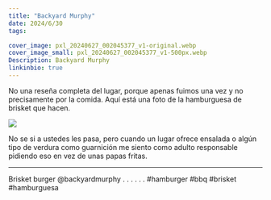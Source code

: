 ```yaml
---
title: "Backyard Murphy"
date: 2024/6/30
tags:

cover_image: pxl_20240627_002045377_v1-original.webp
cover_image_small: pxl_20240627_002045377_v1-500px.webp
Description: Backyard Murphy
linkinbio: true
---
```


No una reseña completa del lugar, porque apenas fuimos una vez y no precisamente por la comida. Aquí está una foto de la hamburguesa de brisket que hacen.

[![](pxl_20240627_002045377_v1)](pxl_20240627_002045377_v1-original.webp)

No se si a ustedes les pasa, pero cuando un lugar ofrece ensalada o algún tipo de verdura como guarnición me siento como adulto responsable pidiendo eso en vez de unas papas fritas.

---
Brisket burger @backyardmurphy
.
.
.
.
.
.
#hamburger #bbq #brisket #hamburguesa